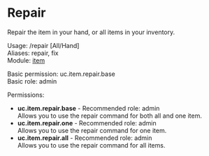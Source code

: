 Repair
====
Repair the item in your hand, or all items in your inventory.

Usage: /repair [All/Hand]<br>
Aliases: repair, fix<br>
Module: [item](../modules/item.md)<br>

Basic permission: uc.item.repair.base<br>
Basic role: admin<br>

Permissions: <br>
* **uc.item.repair.base** - Recommended role: admin<br>Allows you to use the repair command for both all and one item.
* **uc.item.repair.one** - Recommended role: admin<br>Allows you to use the repair command for one item.
* **uc.item.repair.all** - Recommended role: admin<br>Allows you to use the repair command for all items.

